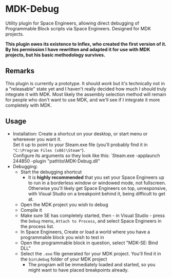 # MDK-Debug
Utility plugin for Space Engineers, allowing direct debugging of Programmable Block scripts via Space Engineers. Designed for MDK projects.

**This plugin owes its existence to Inflex, who created the first version of it. By his permission I have rewritten and adapted it for use with MDK projects, but his basic methodology survives.**

## Remarks
This plugin is currently a prototype. It should _work_ but it's technically not in a "releasable" state yet and I haven't really decided how much I should truly integrate it with MDK. Most likely the assembly selection method will remain
for people who don't want to use MDK, and we'll see if I integrate it more completely with MDK.


## Usage
* Installation:
  Create a shortcut on your desktop, or start menu or whereever you want it.  
  Set it up to point to your Steam.exe file (you'll probably find it in `"C:\Program Files (x86)\Steam"`).  
  Configure its arguments so they look like this: `Steam.exe -applaunch 244850 -plugin "path\to\MDK-Debug.dll"
* Debugging: 
  * Start the debugging shortcut
    * It is **highly recommended** that you set your Space Engineers up to run in a borderless window or windowed mode, not fullscreen. Otherwise you'll likely get Space Engineers on top, unresponsive, with Visual Studio on a breakpoint behind it, being difficult to get at.
  * Open the MDK project you wish to debug
  * Compile it
  * Make sure SE has completely started, then - in Visual Studio - press the `Debug` menu, `Attach to Process`, and select Space Engineers in the process list.
  * In Space Engineers, Create or load a world where you have a programmable block you wish to test in
  * Open the programmable block in question, select "MDK-SE: Bind DLL"
  * Select the `.exe` file generated for your MDK project. You'll find it in the `bin\debug` folder of your MDK project
    * The program will be immediately loaded and started, so you might want to have placed breakpoints already.
    
    
